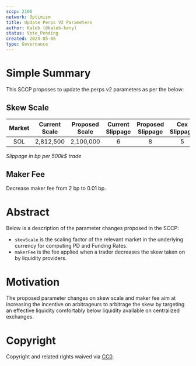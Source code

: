 ```yaml
---
sccp: 2106
network: Optimism
title: Update Perps V2 Parameters
author: Kaleb (@kaleb-keny)
status: Vote_Pending
created: 2024-05-06
type: Governance
---
```


# Simple Summary

This SCCP proposes to update the perps v2 parameters as per the below:

## Skew Scale

| **Market** | **Current Scale** | **Proposed Scale** | **Current Slippage** | **Proposed Slippage** | **Cex Slippage** |
|:----------:|:-----------------:|:------------------:|:--------------------:|:---------------------:|:----------------:|
|    SOL   |     2,812,500   |      2,100,000    |           6          |            8          |         5        |

*Slippage in bp per 500k$ trade*


## Maker Fee
Decrease maker fee from 2 bp to 0.01 bp.

# Abstract

Below is a description of the parameter changes proposed in the SCCP:
- `skewScale` is the scaling factor of the relevant market in the underlying currency for computing PD and Funding Rates.
- `makerFee` is the fee applied when a trader decreases the skew taken on by liquidity providers.

# Motivation

The proposed parameter changes on skew scale and maker fee aim at increasing the incentive on arbitrageurs to arbitrage the skew by targeting an effective liquidity comfortably below liquidity available on centralized exchanges.

# Copyright

Copyright and related rights waived via [CC0](https://creativecommons.org/publicdomain/zero/1.0/).